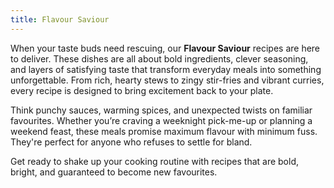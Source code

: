 ```yaml
---
title: Flavour Saviour
---
```


When your taste buds need rescuing, our **Flavour Saviour** recipes are here to deliver. These dishes are all about bold ingredients, clever seasoning, and layers of satisfying taste that transform everyday meals into something unforgettable. From rich, hearty stews to zingy stir-fries and vibrant curries, every recipe is designed to bring excitement back to your plate.

Think punchy sauces, warming spices, and unexpected twists on familiar favourites. Whether you’re craving a weeknight pick-me-up or planning a weekend feast, these meals promise maximum flavour with minimum fuss. They're perfect for anyone who refuses to settle for bland.

Get ready to shake up your cooking routine with recipes that are bold, bright, and guaranteed to become new favourites.
